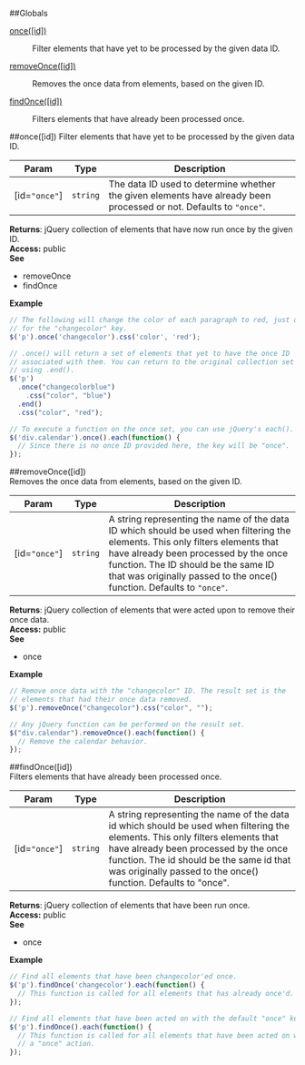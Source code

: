 ##Globals
<dl>
<dt><a href="#once">once([id])</a>  </dt>
<dd><p>Filter elements that have yet to be processed by the given data ID.</p>
</dd>
<dt><a href="#removeOnce">removeOnce([id])</a>  </dt>
<dd><p>Removes the once data from elements, based on the given ID.</p>
</dd>
<dt><a href="#findOnce">findOnce([id])</a>  </dt>
<dd><p>Filters elements that have already been processed once.</p>
</dd>
</dl>
<a name="once"></a>
##once([id])  
Filter elements that have yet to be processed by the given data ID.

| Param | Type | Description |
| ----- | ---- | ----------- |
| \[id=<code>&quot;once&quot;</code>\] | <code>string</code> | The data ID used to determine whether the given elements have already   been processed or not. Defaults to `"once"`. |

**Returns**: jQuery collection of elements that have now run once by
  the given ID.  
**Access:** public  
**See**

- removeOnce
- findOnce

**Example**  
``` javascript
// The following will change the color of each paragraph to red, just once
// for the "changecolor" key.
$('p').once('changecolor').css('color', 'red');

// .once() will return a set of elements that yet to have the once ID
// associated with them. You can return to the original collection set by
// using .end().
$('p')
  .once("changecolorblue")
    .css("color", "blue")
  .end()
  .css("color", "red");

// To execute a function on the once set, you can use jQuery's each().
$('div.calendar').once().each(function() {
  // Since there is no once ID provided here, the key will be "once".
});
```
<a name="removeOnce"></a>
##removeOnce([id])  
Removes the once data from elements, based on the given ID.

| Param | Type | Description |
| ----- | ---- | ----------- |
| \[id=<code>&quot;once&quot;</code>\] | <code>string</code> | A string representing the name of the data ID which should be used when   filtering the elements. This only filters elements that have already been   processed by the once function. The ID should be the same ID that was   originally passed to the once() function. Defaults to `"once"`. |

**Returns**: jQuery collection of elements that were acted upon to remove their
   once data.  
**Access:** public  
**See**

- once

**Example**  
``` javascript
// Remove once data with the "changecolor" ID. The result set is the
// elements that had their once data removed.
$('p').removeOnce("changecolor").css("color", "");

// Any jQuery function can be performed on the result set.
$("div.calendar").removeOnce().each(function() {
  // Remove the calendar behavior.
});
```
<a name="findOnce"></a>
##findOnce([id])  
Filters elements that have already been processed once.

| Param | Type | Description |
| ----- | ---- | ----------- |
| \[id=<code>&quot;once&quot;</code>\] | <code>string</code> | A string representing the name of the data id which should be used when   filtering the elements. This only filters elements that have already   been processed by the once function. The id should be the same id that   was originally passed to the once() function. Defaults to "once". |

**Returns**: jQuery collection of elements that have been run once.  
**Access:** public  
**See**

- once

**Example**  
``` javascript
// Find all elements that have been changecolor'ed once.
$('p').findOnce('changecolor').each(function() {
  // This function is called for all elements that has already once'd.
});

// Find all elements that have been acted on with the default "once" key.
$('p').findOnce().each(function() {
  // This function is called for all elements that have been acted on with
  // a "once" action.
});
```
